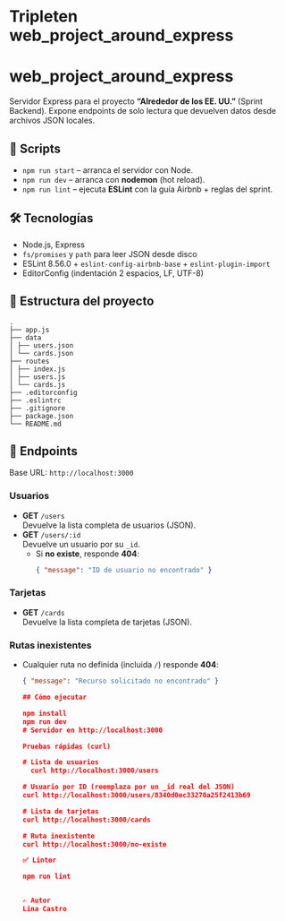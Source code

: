 # Tripleten web_project_around_express

# web_project_around_express

Servidor Express para el proyecto **“Alrededor de los EE. UU.”** (Sprint Backend).
Expone endpoints de solo lectura que devuelven datos desde archivos JSON locales.

## 🚀 Scripts
- `npm run start` – arranca el servidor con Node.
- `npm run dev` – arranca con **nodemon** (hot reload).
- `npm run lint` – ejecuta **ESLint** con la guía Airbnb + reglas del sprint.

## 🛠️ Tecnologías
- Node.js, Express
- `fs/promises` y `path` para leer JSON desde disco
- ESLint 8.56.0 + `eslint-config-airbnb-base` + `eslint-plugin-import`
- EditorConfig (indentación 2 espacios, LF, UTF-8)

## 📁 Estructura del proyecto

```text
.
├── app.js
├── data
│ ├── users.json
│ └── cards.json
├── routes
│ ├── index.js
│ ├── users.js
│ └── cards.js
├── .editorconfig
├── .eslintrc
├── .gitignore
├── package.json
└── README.md
```

## 🔌 Endpoints
Base URL: `http://localhost:3000`

### Usuarios
- **GET** `/users`  
  Devuelve la lista completa de usuarios (JSON).
- **GET** `/users/:id`  
  Devuelve un usuario por su `_id`.  
  - Si **no existe**, responde **404**:
    ```json
    { "message": "ID de usuario no encontrado" }
    ```

### Tarjetas
- **GET** `/cards`  
  Devuelve la lista completa de tarjetas (JSON).

### Rutas inexistentes
- Cualquier ruta no definida (incluida `/`) responde **404**:
  ```json
  { "message": "Recurso solicitado no encontrado" }

  ## Cómo ejecutar

  npm install
  npm run dev
  # Servidor en http://localhost:3000

  Pruebas rápidas (curl)

  # Lista de usuarios
    curl http://localhost:3000/users

  # Usuario por ID (reemplaza por un _id real del JSON)
  curl http://localhost:3000/users/8340d0ec33270a25f2413b69

  # Lista de tarjetas
  curl http://localhost:3000/cards

  # Ruta inexistente
  curl http://localhost:3000/no-existe

  ✅ Linter

  npm run lint


  ✍️ Autor
  Lina Castro
